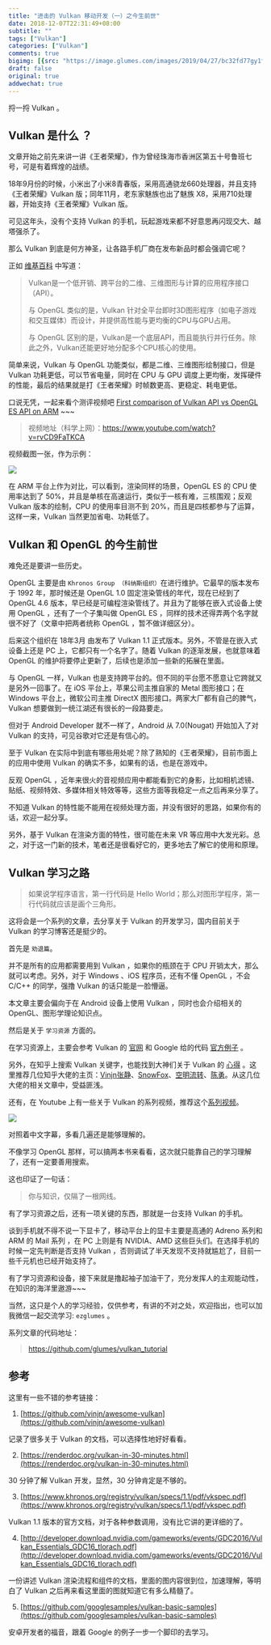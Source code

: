 ```yaml
---
title: "进击的 Vulkan 移动开发（一）之今生前世"
date: 2018-12-07T22:31:49+08:00
subtitle: ""
tags: ["Vulkan"]
categories: ["Vulkan"]
comments: true
bigimg: [{src: "https://image.glumes.com/images/2019/04/27/bc32fd77gy1fxd7qunbo9j20zk0m8jtx.jpg", desc: ""}]
draft: false
original: true
addwechat: true
---
```


捋一捋 Vulkan 。


<!--more-->

## Vulkan 是什么 ？

文章开始之前先来讲一讲《王者荣耀》，作为曾经珠海市香洲区第五十号鲁班七号，可是有着辉煌的战绩。

18年9月份的时候，小米出了小米8青春版，采用高通骁龙660处理器，并且支持《王者荣耀》Vulkan 版；同年11月，老东家魅族也出了魅族 X8，采用710处理器，开始支持《王者荣耀》Vulkan 版。

可见这年头，没有个支持 Vulkan 的手机，玩起游戏来都不好意思再闪现交大、越塔强杀了。

那么 Vulkan 到底是何方神圣，让各路手机厂商在发布新品时都会强调它呢？

正如 [维基百科](https://zh.wikipedia.org/wiki/Vulkan_(API)) 中写道：

> Vulkan是一个低开销、跨平台的二维、三维图形与计算的应用程序接口（API）。
> 
> 与 OpenGL 类似的是，Vulkan 针对全平台即时3D图形程序（如电子游戏和交互媒体）而设计，并提供高性能与更均衡的CPU与GPU占用。
> 
> 与 OpenGL 区别的是，Vulkan是一个底层API，而且能执行并行任务。除此之外，Vulkan还能更好地分配多个CPU核心的使用。


简单来说，Vulkan 与 OpenGL 功能类似，都是二维、三维图形绘制接口，但是 Vulkan 功耗更低，可以节省电量，同时在 CPU 与 GPU 调度上更均衡，发挥硬件的性能，最后的结果就是打《王者荣耀》时帧数更高、更稳定、耗电更低。

口说无凭，一起来看个测评视频吧 [First comparison of Vulkan API vs OpenGL ES API on ARM](https://www.youtube.com/watch?v=rvCD9FaTKCA) ~~~

> 视频地址（科学上网）：https://www.youtube.com/watch?v=rvCD9FaTKCA

视频截图一张，作为示例：

![](https://image.glumes.com/blog_image/vulkan-vs-opengl.webp)


在 ARM 平台上作为对比，可以看到，渲染同样的场景，OpenGL ES 的 CPU 使用率达到了 50%，并且是单核在高速运行，类似于一核有难，三核围观；反观 Vulkan 版本的绘制，CPU 的使用率目测不到 20%，而且是四核都参与了运算，这样一来，Vulkan 当然更加省电、功耗低了。

## Vulkan 和 OpenGL 的今生前世

难免还是要讲一些历史。

OpenGL 主要是由 `Khronos Group （科纳斯组织）`在进行维护。它最早的版本发布于 1992 年，那时候还是 OpenGL 1.0 固定渲染管线的年代，现在已经到了 OpenGL 4.6 版本，早已经是可编程渲染管线了。并且为了能够在嵌入式设备上使用 OpenGL ，还有了一个子集叫做 OpenGL ES ，同样的技术还得弄两个名字就很不好了（文章中把两者统称 OpenGL ，暂不做详细区分）。

后来这个组织在 18年3月 由发布了 Vulkan 1.1 正式版本。另外，不管是在嵌入式设备上还是 PC 上，它都只有一个名字了。随着 Vulkan 的逐渐发展，也就意味着 OpenGL 的维护将要停止更新了，后续也是添加一些新的拓展在里面。

与 OpenGL 一样，Vulkan 也是支持跨平台的。但不同的平台愿不愿意让它跨就又是另外一回事了。在 iOS 平台上，苹果公司主推自家的 Metal 图形接口；在 Windows 平台上，微软公司主推 DirectX 图形接口。两家大厂都有自己的脾气，Vulkan 想要做到一统江湖还有很长的一段路要走。

但对于 Android Developer 就不一样了，Android 从 7.0(Nougat) 开始加入了对 Vulkan 的支持，可见谷歌对它还是有信心的。

至于 Vulkan 在实际中到底有哪些用处呢？除了熟知的《王者荣耀》，目前市面上的应用中使用 Vulkan 的确实不多，如果有的话，也是在游戏中。

反观 OpenGL ，近年来很火的音视频应用中都能看到它的身影，比如相机滤镜、贴纸、视频特效、多媒体相关特效等等，这些方面等我稳定一点之后再来分享了。

不知道 Vulkan 的特性能不能用在视频处理方面，并没有很好的思路，如果你有的话，欢迎一起分享。

另外，基于 Vulkan 在渲染方面的特性，很可能在未来 VR 等应用中大发光彩。总之，对于这一门新的技术，笔者还是很看好它的，更多地去了解它的使用和原理。


## Vulkan 学习之路

> 如果说学程序语言，第一行代码是 Hello World；那么对图形学程序，第一行代码就应该是画个三角形。

这将会是一个系列的文章，去分享关于 Vulkan 的开发学习，国内目前关于 Vulkan 的学习博客还是挺少的。

首先是 `劝退篇`。

并不是所有的应用都需要用到 Vulkan ，如果你的瓶颈在于 CPU 开销太大，那么就可以考虑。另外，对于 Windows 、iOS 程序员，还有不懂 OpenGL ，不会 C/C++ 的同学，强撸 Vulkan 的话只能是一脸懵逼。

本文章主要会偏向于在 Android 设备上使用 Vulkan ，同时也会介绍相关的 OpenGL、图形学理论知识点。


然后是关于 `学习资源` 方面的。

在学习资源上，主要会参考 Vulkan 的 [官网](https://www.khronos.org/vulkan/) 和  Google 给的代码 [官方例子](https://github.com/googlesamples/vulkan-basic-samples) 。 

另外，在知乎上搜索 Vulkan 关键字，也能找到大神们关于 Vulkan 的 [心得](https://www.zhihu.com/search?type=content&q=vulkan) 。这里推荐几位知乎大佬的主页：[Vinjn张静](https://www.zhihu.com/people/vinjn/activities)、[SnowFox](https://www.zhihu.com/people/snowfox-68/activities)、[空明流转](https://www.zhihu.com/people/wuye9036/activities)、[陈勇](https://www.zhihu.com/people/chen-yong-59-86/activities)。从这几位大佬的相关文章中，受益匪浅。


还有，在 Youtube 上有一些关于 Vulkan 的系列视频，推荐这个[系列视频](https://www.youtube.com/user/Nigo40/videos)。


![](https://image.glumes.com/blog_image/vulkan-online-course.webp)

对照着中文字幕，多看几遍还是能够理解的。

不像学习 OpenGL 那样，可以搞两本书来看看，这次就只能靠自己的学习理解了，还有一定要善用搜索。

这也印证了一句话：

> 你与知识，仅隔了一根网线。

有了学习资源之后，还有一项关键的东西，那就是一台支持 Vulkan 的手机。

谈到手机就不得不说一下显卡了，移动平台上的显卡主要是高通的 Adreno 系列和 ARM 的 Mail 系列 ，在 PC 上则是有 NVIDIA、AMD 这些巨头们。在选择手机的时候一定先判断是否支持 Vulkan ，否则调试了半天发现不支持就尴尬了，目前一些千元机也已经开始支持了。

有了学习资源和设备，接下来就是撸起袖子加油干了，充分发挥人的主观能动性，在知识的海洋里遨游~~~

当然，这只是个人的学习经验，仅供参考，有讲的不对之处，欢迎指出，也可以加我微信一起交流学习: `ezglumes` 。

系列文章的代码地址：

> https://github.com/glumes/vulkan_tutorial

## 参考

这里有一些不错的参考链接：

1. [https://github.com/vinjn/awesome-vulkan](https://github.com/vinjn/awesome-vulkan)

记录了很多关于 Vulkan 的文档，可以选择性地好好看看。

2. [https://renderdoc.org/vulkan-in-30-minutes.html](https://renderdoc.org/vulkan-in-30-minutes.html)

30 分钟了解 Vulkan 开发，显然，30 分钟肯定是不够的。

3. [https://www.khronos.org/registry/vulkan/specs/1.1/pdf/vkspec.pdf](https://www.khronos.org/registry/vulkan/specs/1.1/pdf/vkspec.pdf)

Vulkan 1.1 版本的官方文档，对于各种参数调用，没有比它讲的更详细的了。

4. [http://developer.download.nvidia.com/gameworks/events/GDC2016/Vulkan_Essentials_GDC16_tlorach.pdf](http://developer.download.nvidia.com/gameworks/events/GDC2016/Vulkan_Essentials_GDC16_tlorach.pdf)

一份讲述 Vulkan 渲染流程和组件的文档，里面的图内容很到位，加速理解，等明白了 Vulkan 之后再来看这里面的图就知道它有多么精髓了。

5. [https://github.com/googlesamples/vulkan-basic-samples](https://github.com/googlesamples/vulkan-basic-samples)

安卓开发者的福音，跟着 Google 的例子一步一个脚印的去学习。

